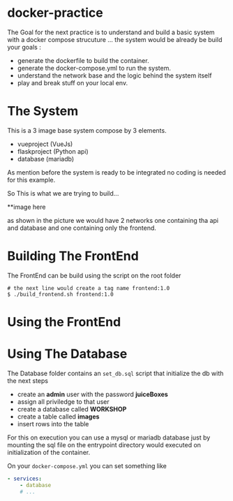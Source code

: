 # docker-practice

The Goal for the next practice is to understand and build a basic system with a docker compose strucuture ... the system would be already be build your goals :

- generate the dockerfile to build the container.
- generate the docker-compose.yml to run the system.
- understand the network base and the logic behind the system itself 
- play and break stuff on your local env.


# The System 
This is a 3 image base system compose by 3 elements.

- vueproject (VueJs)
- flaskproject (Python api)
- database (mariadb)

As mention before the system is ready to be integrated no coding is needed for this example.

So This is what we are trying to build...

**image here 

as shown in the picture we would have 2 networks one containing tha api and database and one containing only the frontend.


# Building The FrontEnd
The FrontEnd can be build using the script on the root folder 
```shell 
# the next line would create a tag name frontend:1.0
$ ./build_frontend.sh frontend:1.0
```

# Using the FrontEnd

# Using The Database
The Database folder contains an ```set_db.sql``` script that initialize the db with the next steps 

- create an **admin** user with the password **juiceBoxes** 
- assign all priviledge to that user
- create a database called **WORKSHOP**
- create a table called **images**
- insert rows into the table

For this on execution you can use a mysql or mariadb database just by mounting the sql file on the entrypoint directory would executed on initialization of the container.

On your ```docker-compose.yml``` you can set something like 

```yaml
- services:
    - database
    # ...
```
